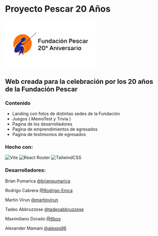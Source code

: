 # Proyecto Pescar 20 Años

<img width=300 src="./public/og_image.png">

## Web creada para la celebración por los 20 años de la Fundación Pescar

### Contenido
- Landing con fotos de distintas sedes de la Fundación
- Juegos ( MemoTest y Trivia )
- Pagina de los desarrolladores
- Pagina de emprendimientos de egresados
- Pagina de testimonios de egresados

### Hecho con:

![Vite](https://img.shields.io/badge/vite-%23646CFF.svg?style=for-the-badge&logo=vite&logoColor=white)
![React Router](https://img.shields.io/badge/React_Router-CA4245?style=for-the-badge&logo=react-router&logoColor=white)
![TailwindCSS](https://img.shields.io/badge/tailwindcss-%2338B2AC.svg?style=for-the-badge&logo=tailwind-css&logoColor=white)

### Desarrolladores:

Brian Pumarica [@brianpumarica](https://github.com/brianpumarica)

Rodrigo Cabrera [@Rodrigo-Emca](https://github.com/Rodrigo-Emca)

Martin Virun [@martinvirun](https://github.com/martinvirun)

Tadeo Abbruzzese [@tadeoabbruzzese](https://github.com/tadeoabbruzzese)

Maximiliano Dorado [@6bos](https://github.com/6bos)

Alexander Mamani [@alexqs96](https://github.com/alexqs96)